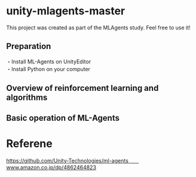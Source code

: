 # unity-mlagents-master
This project was created as part of the MLAgents study. Feel free to use it!  

## Preparation
・Install ML-Agents on UnityEditor  
・Install Python on your computer  

## Overview of reinforcement learning and algorithms

## Basic operation of ML-Agents

# Referene
https://github.com/Unity-Technologies/ml-agents　　
www.amazon.co.jp/dp/4862464823
